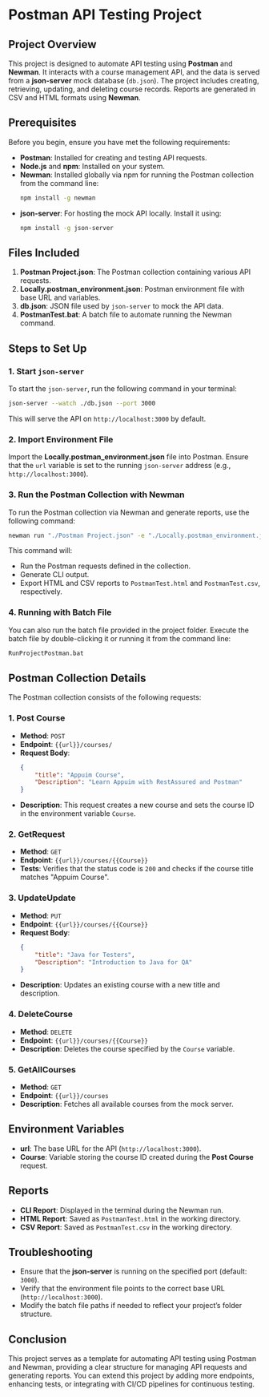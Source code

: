 
# Postman API Testing Project

## Project Overview
This project is designed to automate API testing using **Postman** and **Newman**. It interacts with a course management API, and the data is served from a **json-server** mock database (`db.json`). The project includes creating, retrieving, updating, and deleting course records. Reports are generated in CSV and HTML formats using **Newman**.

## Prerequisites
Before you begin, ensure you have met the following requirements:
- **Postman**: Installed for creating and testing API requests.
- **Node.js** and **npm**: Installed on your system.
- **Newman**: Installed globally via npm for running the Postman collection from the command line:
  ```bash
  npm install -g newman
  ```
- **json-server**: For hosting the mock API locally. Install it using:
  ```bash
  npm install -g json-server
  ```

## Files Included
1. **Postman Project.json**: The Postman collection containing various API requests.
2. **Locally.postman_environment.json**: Postman environment file with base URL and variables.
3. **db.json**: JSON file used by `json-server` to mock the API data.
4. **PostmanTest.bat**: A batch file to automate running the Newman command.

## Steps to Set Up

### 1. Start `json-server`
To start the `json-server`, run the following command in your terminal:
```bash
json-server --watch ./db.json --port 3000
```
This will serve the API on `http://localhost:3000` by default.

### 2. Import Environment File
Import the **Locally.postman_environment.json** file into Postman. Ensure that the `url` variable is set to the running `json-server` address (e.g., `http://localhost:3000`).

### 3. Run the Postman Collection with Newman
To run the Postman collection via Newman and generate reports, use the following command:
```bash
newman run "./Postman Project.json" -e "./Locally.postman_environment.json" -r cli,htmlextra,csv --report-htmlextra-export "./PostmanTest.html" --report-csv-export "./PostmanTest.csv"
```
This command will:
- Run the Postman requests defined in the collection.
- Generate CLI output.
- Export HTML and CSV reports to `PostmanTest.html` and `PostmanTest.csv`, respectively.

### 4. Running with Batch File
You can also run the batch file provided in the project folder. Execute the batch file by double-clicking it or running it from the command line:
```bash
RunProjectPostman.bat
```

## Postman Collection Details
The Postman collection consists of the following requests:

### 1. Post Course
- **Method**: `POST`
- **Endpoint**: `{{url}}/courses/`
- **Request Body**:
  ```json
  {
      "title": "Appuim Course",
      "Description": "Learn Appuim with RestAssured and Postman"
  }
  ```
- **Description**: This request creates a new course and sets the course ID in the environment variable `Course`.

### 2. GetRequest
- **Method**: `GET`
- **Endpoint**: `{{url}}/courses/{{Course}}`
- **Tests**: Verifies that the status code is `200` and checks if the course title matches "Appuim Course".

### 3. UpdateUpdate
- **Method**: `PUT`
- **Endpoint**: `{{url}}/courses/{{Course}}`
- **Request Body**:
  ```json
  {
      "title": "Java for Testers",
      "Description": "Introduction to Java for QA"
  }
  ```
- **Description**: Updates an existing course with a new title and description.

### 4. DeleteCourse
- **Method**: `DELETE`
- **Endpoint**: `{{url}}/courses/{{Course}}`
- **Description**: Deletes the course specified by the `Course` variable.

### 5. GetAllCourses
- **Method**: `GET`
- **Endpoint**: `{{url}}/courses`
- **Description**: Fetches all available courses from the mock server.

## Environment Variables
- **url**: The base URL for the API (`http://localhost:3000`).
- **Course**: Variable storing the course ID created during the **Post Course** request.

## Reports
- **CLI Report**: Displayed in the terminal during the Newman run.
- **HTML Report**: Saved as `PostmanTest.html` in the working directory.
- **CSV Report**: Saved as `PostmanTest.csv` in the working directory.

## Troubleshooting
- Ensure that the **json-server** is running on the specified port (default: `3000`).
- Verify that the environment file points to the correct base URL (`http://localhost:3000`).
- Modify the batch file paths if needed to reflect your project’s folder structure.

## Conclusion
This project serves as a template for automating API testing using Postman and Newman, providing a clear structure for managing API requests and generating reports. You can extend this project by adding more endpoints, enhancing tests, or integrating with CI/CD pipelines for continuous testing.

